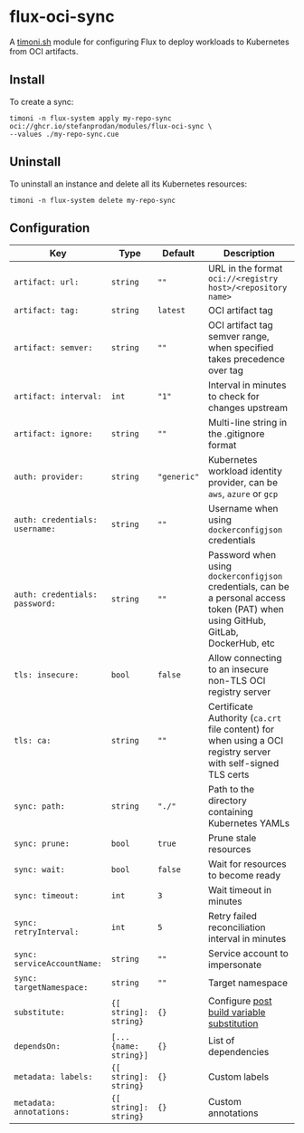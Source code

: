 # flux-oci-sync

A [timoni.sh](http://timoni.sh) module for configuring Flux
to deploy workloads to Kubernetes from OCI artifacts.

## Install

To create a sync:

```shell
timoni -n flux-system apply my-repo-sync oci://ghcr.io/stefanprodan/modules/flux-oci-sync \
--values ./my-repo-sync.cue
```

## Uninstall

To uninstall an instance and delete all its Kubernetes resources:

```shell
timoni -n flux-system delete my-repo-sync
```

## Configuration

| Key                            | Type                  | Default     | Description                                                                                                                                |
|--------------------------------|-----------------------|-------------|--------------------------------------------------------------------------------------------------------------------------------------------|
| `artifact: url:`               | `string`              | `""`        | URL in the format `oci://<registry host>/<repository name>`                                                                                |
| `artifact: tag:`               | `string`              | `latest`    | OCI artifact tag                                                                                                                           |
| `artifact: semver:`            | `string`              | `""`        | OCI artifact tag semver range, when specified takes precedence over tag                                                                    |
| `artifact: interval:`          | `int`                 | `"1"`       | Interval in minutes to check for changes upstream                                                                                          |
| `artifact: ignore:`            | `string`              | `""`        | Multi-line string in the .gitignore format                                                                                                 |
| `auth: provider:`              | `string`              | `"generic"` | Kubernetes workload identity provider, can be  `aws`, `azure` or `gcp`                                                                     |
| `auth: credentials: username:` | `string`              | `""`        | Username when using `dockerconfigjson` credentials                                                                                         |
| `auth: credentials: password:` | `string`              | `""`        | Password when using `dockerconfigjson` credentials, can be a personal access token (PAT) when using GitHub, GitLab, DockerHub, etc         |
| `tls: insecure:`               | `bool`                | `false`     | Allow connecting to an insecure non-TLS OCI registry server                                                                                |
| `tls: ca:`                     | `string`              | `""`        | Certificate Authority (`ca.crt` file content) for when using a OCI registry server with self-signed TLS certs                              |
| `sync: path:`                  | `string`              | `"./"`      | Path to the directory containing Kubernetes YAMLs                                                                                          |
| `sync: prune:`                 | `bool`                | `true`      | Prune stale resources                                                                                                                      |
| `sync: wait:`                  | `bool`                | `false`     | Wait for resources to become ready                                                                                                         |
| `sync: timeout:`               | `int`                 | `3`         | Wait timeout in minutes                                                                                                                    |
| `sync: retryInterval:`         | `int`                 | `5`         | Retry failed reconciliation interval in minutes                                                                                            |
| `sync: serviceAccountName:`    | `string`              | `""`        | Service account to impersonate                                                                                                             |
| `sync: targetNamespace:`       | `string`              | `""`        | Target namespace                                                                                                                           |
| `substitute:`                  | `{[ string]: string}` | `{}`        | Configure [post build variable substitution](https://fluxcd.io/flux/components/kustomize/kustomizations/#post-build-variable-substitution) |
| `dependsOn:`                   | `[...{name: string}]` | `{}`        | List of dependencies                                                                                                                       |
| `metadata: labels:`            | `{[ string]: string}` | `{}`        | Custom labels                                                                                                                              |
| `metadata: annotations:`       | `{[ string]: string}` | `{}`        | Custom annotations                                                                                                                         |
